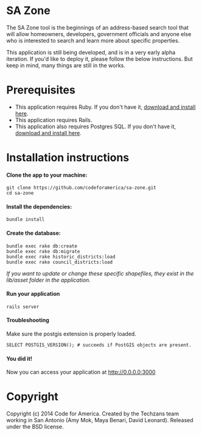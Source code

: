 # SA Zone

The SA Zone tool is the beginnings of an address-based search tool that will allow homeowners, developers, government officials and anyone else who is interested to search and learn more about specific properties. 

This application is still being developed, and is in a very early alpha iteration. If you'd like to deploy it, please follow the below instructions. But keep in mind, many things are still in the works.

# Prerequisites 

* This application requires Ruby. If you don't have it, [download and install here](https://www.ruby-lang.org/en/installation/).
* This application requires Rails.
* This application also requires Postgres SQL. If you don't have it, [download and install here](http://postgresapp.com/).

# Installation instructions

#### Clone the app to your machine:

    git clone https://github.com/codeforamerica/sa-zone.git
    cd sa-zone

#### Install the dependencies:

    bundle install

#### Create the database:

    bundle exec rake db:create
    bundle exec rake db:migrate
    bundle exec rake historic_districts:load
    bundle exec rake council_districts:load

*If you want to update or change these specific shapefiles, they exist in the lib/asset folder in the application.*

#### Run your application

    rails server

#### Troubleshooting

Make sure the postgis extension is properly loaded.

    SELECT POSTGIS_VERSION(); # succeeds if PostGIS objects are present.

#### You did it!

Now you can access your application at http://0.0.0.0:3000

# Copyright

Copyright (c) 2014 Code for America. Created by the Techzans team working in San Antonio (Amy Mok, Maya Benari, David Leonard). Released under the BSD license.
